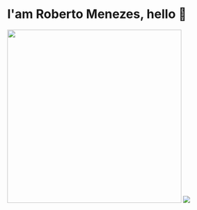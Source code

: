 <h1>I'am Roberto Menezes, hello 👋</h1>

<div>
    <img width="400px" src="https://github-readme-stats.vercel.app/api?username=anuraghazra&show_icons=true&theme=tokyonight" />
    <img src="https://github-readme-stats.vercel.app/api/top-langs/?username=anuraghazra&layout=compact&theme=tokyonight"/> 
</div>
